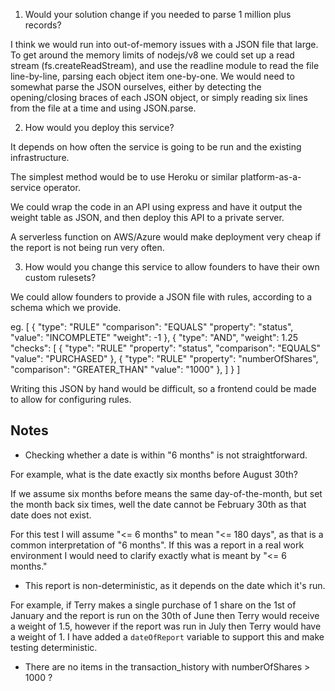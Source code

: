 1) Would your solution change if you needed to parse 1 million plus records?

I think we would run into out-of-memory issues with a JSON file that large. To get around the memory limits of nodejs/v8 we could set up a read stream (fs.createReadStream), and use the readline module to read the file line-by-line, parsing each object item one-by-one. We would need to somewhat parse the JSON ourselves, either by detecting the opening/closing braces of each JSON object, or simply reading six lines from the file at a time and using JSON.parse.

2) How would you deploy this service?

It depends on how often the service is going to be run and the existing infrastructure. 

The simplest method would be to use Heroku or similar platform-as-a-service operator. 

We could wrap the code in an API using express and have it output the weight table as JSON, and then deploy this API to a private server. 

A serverless function on AWS/Azure would make deployment very cheap if the report is not being run very often.

3) How would you change this service to allow founders to have their own custom rulesets?

We could allow founders to provide a JSON file with rules, according to a schema which we provide.

eg.
[
  {
    "type": "RULE"
    "comparison": "EQUALS"
    "property": "status",
    "value": "INCOMPLETE"
    "weight": -1
  },
  {
    "type": "AND",
    "weight": 1.25
    "checks": [
      {
        "type": "RULE"
        "property": "status",
        "comparison": "EQUALS"
        "value": "PURCHASED"
      },
      {
        "type": "RULE"
        "property": "numberOfShares",
        "comparison": "GREATER_THAN"
        "value": "1000"
      },
    ]
  }
]

Writing this JSON by hand would be difficult, so a frontend could be made to allow for configuring rules.

## Notes

- Checking whether a date is within "6 months" is not straightforward.

For example, what is the date exactly six months before August 30th? 

If we assume six months before means the same day-of-the-month, but set the month back six times, well the date cannot be February 30th as that date does not exist.

For this test I will assume "<= 6 months" to mean "<= 180 days", as that is a common interpretation of "6 months". If this was a report in a real work environment I would need to clarify exactly what is meant by "<= 6 months."

- This report is non-deterministic, as it depends on the date which it's run. 

For example, if Terry makes a single purchase of 1 share on the 1st of January and the report is run on the 30th of June then Terry would receive a weight of 1.5, however if the report was run in July then Terry would have a weight of 1. I have added a `dateOfReport` variable to support this and make testing deterministic. 

- There are no items in the transaction_history with numberOfShares > 1000 ?